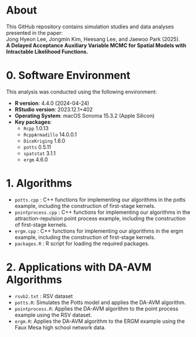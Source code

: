 # About

This GitHub repository contains simulation studies and data analyses presented in the paper:  
Jong Hyeon Lee, Jongmin Kim, Heesang Lee, and Jaewoo Park (2025).  
**A Delayed Acceptance Auxiliary Variable MCMC for Spatial Models with Intractable Likelihood Functions.**

# 0. Software Environment

This analysis was conducted using the following environment:

- **R version**: 4.4.0 (2024-04-24)
- **RStudio version**: 2023.12.1+402
- **Operating System**: macOS Sonoma 15.3.2 (Apple Silicon)
- **Key packages**:
  - `Rcpp` 1.0.13
  - `RcppArmadillo` 14.0.0.1
  - `DiceKriging` 1.6.0
  - `potts` 0.5.11
  - `spatstat` 3.1.1
  - `ergm` 4.6.0

# 1. Algorithms

- `potts.cpp` : C++ functions for implementing our algorithms in the potts example, including the construction of first-stage kernels.
- `pointprocess.cpp` : C++ functions for implementing our algorithms in the attraction-repulsion point process example, including the construction of first-stage kernels.
- `ergm.cpp` : C++ functions for implementing our algorithms in the ergm example, including the construction of first-stage kernels.
- `packages.R` : R script for loading the required packages.

# 2. Applications with DA-AVM Algorithms

- `rsvb2.txt` : RSV dataset
- `potts.R`: Simulates the Potts model and applies the DA-AVM algorithm.
- `pointprocess.R`: Applies the DA-AVM algorithm to the point process example using the RSV dataset.
- `ergm.R`: Applies the DA-AVM algorithm to the ERGM example using the Faux Mesa high school network data.
